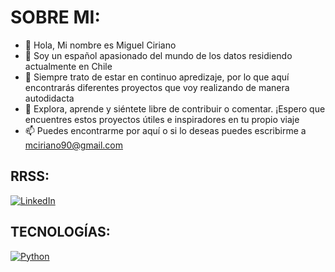 # SOBRE MI:

- 👋 Hola, Mi nombre es Miguel Ciriano
- 👀 Soy un español apasionado del mundo de los datos residiendo actualmente en Chile
- 🌱 Siempre trato de estar en continuo apredizaje, por lo que aquí encontrarás diferentes proyectos que voy realizando de manera autodidacta
- 💞️ Explora, aprende y siéntete libre de contribuir o comentar. ¡Espero que encuentres estos proyectos útiles e inspiradores en tu propio viaje
- 📫 Puedes encontrarme por aquí o si lo deseas puedes escribirme a mciriano90@gmail.com

## RRSS:
[![LinkedIn](https://img.shields.io/badge/LinkedIn-%230077B5.svg?logo=linkedin&logoColor=white)](https://www.linkedin.com/in/miguel-ciriano-martin/)

## TECNOLOGÍAS:
[![Python](https://img.shields.io/badge/Python-yellow?style=for-the-badge&logo=python&logoColor=white&labelColor=101010)]()
